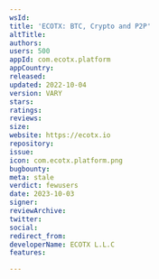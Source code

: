 ```yaml
---
wsId: 
title: 'ECOTX: BTC, Crypto and P2P'
altTitle: 
authors: 
users: 500
appId: com.ecotx.platform
appCountry: 
released: 
updated: 2022-10-04
version: VARY
stars: 
ratings: 
reviews: 
size: 
website: https://ecotx.io
repository: 
issue: 
icon: com.ecotx.platform.png
bugbounty: 
meta: stale
verdict: fewusers
date: 2023-10-03
signer: 
reviewArchive: 
twitter: 
social: 
redirect_from: 
developerName: ECOTX L.L.C
features: 

---
```


